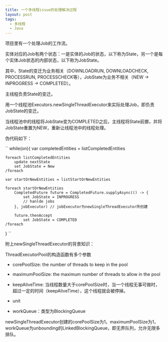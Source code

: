 ```yaml
---
title: 一个多线程issue的处理解决过程
layout: post
tags:
  - 多线程
  - Java
---
```


项目里有一个处理Job的工作流。

实体对应的Job有两个状态：一是实体的Job的状态，以下称为State，另一个是每个实体Job状态的内部状态，以下称为JobState。

其中，State的变迁为业务相关（DOWNLOADRUN, DOWNLOADCHECK, PROCESSRUN, PROCESSCHECK等），JobState为业务不相关（NEW -> INPROGRESS -> COMPLETED）。

主线程负责State的变迁。

用一个线程池Executors.newSingleThreadExecutor来实际处理Job，即负责JobState的变迁。

当线程池中的线程将JobState变为COMPLETED之后，主线程将State前挪，并将JobState重置为NEW，重新让线程池中的线程处理。

伪代码如下：

``
while(on){
	var completedEntities = listCompletedEntities

	foreach listCompletedEntities
		update nextState
		set JobState = New
	/foreach

	var startOrNewEntities = listStartOrNewEntities

	foreach startOrNewEntities
		CompletedFuture future = CompletedFuture.supplyAsync(() -> {
			set JobState = INPROGRESS
			// hanlde jobs
		}, jobExecutor)	// jobExecutor为newSingleThreadExecutor所创建
	
		future.thenAccept
			set JobState = COMPLETED
	/foreach
}
``

附上newSingleThreadExecutor的背景知识：

ThreadExecutorPool的构造函数有多个参数

- corePoolSize: the number of threads to keep in the pool

- maximumPoolSize: the maximum number of threads to allow in the pool

- keepAliveTime: 当线程数量大于corePoolSize时，当一个线程无事可做时，超过一定的时间（keepAliveTime），这个线程就会被停掉。

- unit

- workQueue：类型为BlockingQueue<Runnable>

newSingleThreadExecutor创建的corePoolSize为1，maximumPoolSize为1，workQueue为unbounding的LinkedBlockingQueue，即无界队列，允许无限多排队。


